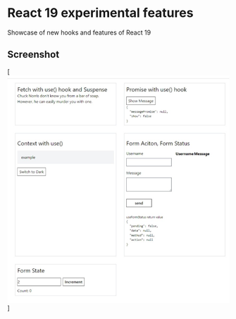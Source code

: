# React 19 experimental features

Showcase of new hooks and features of React 19

## Screenshot
[![screenshot](screenshot.jpeg)]
